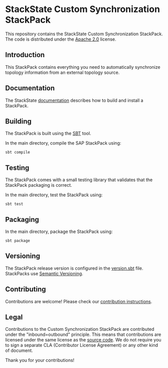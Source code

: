# StackState Custom Synchronization StackPack

This repository contains the StackState Custom Synchronization StackPack. The code is distributed under the [Apache 2.0](LICENSE.md) license.

## Introduction

This StackPack contains everything you need to automatically synchronize topology information from an external topology source.

## Documentation

The StackState [documentation](https://docs.stackstate.com/develop/creating_stackpacks/) describes how to build and install a StackPack.

## Building

The StackPack is built using the [SBT](https://www.scala-sbt.org/) tool.

In the main directory, compile the SAP StackPack using:

```
sbt compile
```

## Testing

The StackPack comes with a small testing library that validates that the StackPack packaging is correct.

In the main directory, test the StackPack using:

```
sbt test
```

## Packaging

In the main directory, package the StackPack using:

```
sbt package
```

## Versioning

The StackPack release version is configured in the [version.sbt](version.sbt) file. StackPacks use [Semantic Versioning](https://semver.org/).

## Contributing

Contributions are welcome! Please check our [contribution instructions](CONTRIBUTING.md).

## Legal

Contributions to the Custom Synchronization StackPack are contributed under the "inbound=outbound" principle. This means
that contributions are licensed under the same license as the [source code](LICENSE.md).
We do not require you to sign a separate CLA (Contributor License Agreement) or any other kind of document.

Thank you for your contributions!
